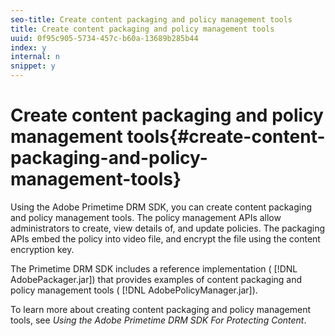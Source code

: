 ```yaml
---
seo-title: Create content packaging and policy management tools
title: Create content packaging and policy management tools
uuid: 0f95c905-5734-457c-b60a-13689b285b44
index: y
internal: n
snippet: y
---
```


# Create content packaging and policy management tools{#create-content-packaging-and-policy-management-tools}

Using the Adobe Primetime DRM SDK, you can create content packaging and policy management tools. The policy management APIs allow administrators to create, view details of, and update policies. The packaging APIs embed the policy into video file, and encrypt the file using the content encryption key.

The Primetime DRM SDK includes a reference implementation ( [!DNL AdobePackager.jar]) that provides examples of content packaging and policy management tools ( [!DNL AdobePolicyManager.jar]).

To learn more about creating content packaging and policy management tools, see *Using the Adobe Primetime DRM SDK For Protecting Content*. 
